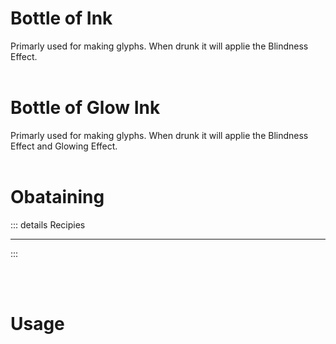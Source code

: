 # Bottle of Ink 
<ItemNew name="bottle_of_ink"/>
Primarly used for making glyphs.
When drunk it will applie the Blindness Effect.
<br>
<br>

# Bottle of Glow Ink
<ItemNew name="bottle_of_glow_ink"/>
Primarly used for making glyphs.
When drunk it will applie the Blindness Effect and Glowing Effect.
<br>
<br>

# Obataining

::: details Recipies
<recipe-CraftingNew slot_1="ink_sac" slot_4="glass_bottle" result="bottle_of_ink"/>
<hr class="recipe-divider">
<recipe-CraftingNew slot_1="glow_ink_sac" slot_4="glass_bottle" result="bottle_of_glow_ink"/>


:::

<br>
<br>

# Usage

